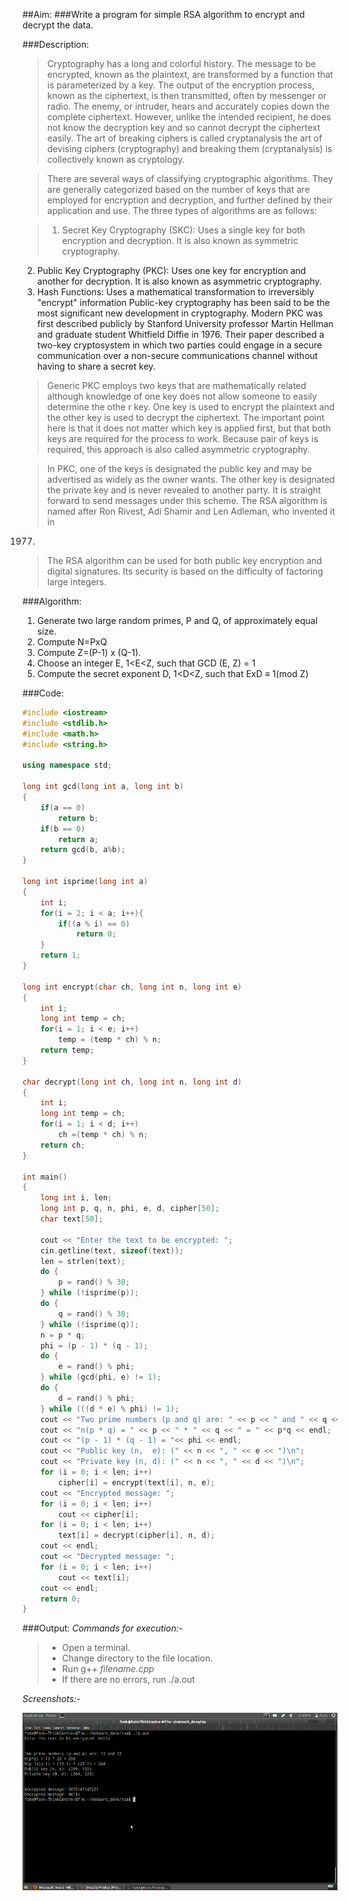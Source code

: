 ##Aim:
###Write a program for simple RSA algorithm to encrypt and decrypt the data. 

###Description:

> Cryptography has a long and colorful history. The message to be encrypted, known as the plaintext, are transformed by a function that is parameterized by a key. The output of the encryption process, known as the ciphertext, is then transmitted, often by messenger or radio. The enemy, or intruder, hears and accurately copies down the complete ciphertext. However, unlike the intended recipient, he does not know the decryption key and so cannot decrypt the ciphertext easily. The art
of breaking ciphers is called cryptanalysis the art of devising ciphers (cryptography) and breaking them (cryptanalysis) is collectively known as cryptology.

> There are several ways of classifying cryptographic
algorithms. They are generally categorized based on the number of keys that are employed for encryption and decryption, and further defined
by their application and use. The three types of algorithms are as follows:

> 1. Secret Key Cryptography (SKC): Uses a single key for both encryption and decryption. It is also known as symmetric cryptography.
2. Public Key Cryptography (PKC): Uses one key for encryption and another for decryption. It is also known as asymmetric cryptography.
3. Hash Functions: Uses a mathematical transformation to irreversibly "encrypt" information Public-key cryptography has been said to be the most significant new development in cryptography. Modern PKC was first described publicly by Stanford University professor Martin Hellman and graduate student Whitfield Diffie in 1976. Their paper described a two-key cryptosystem in which two parties could engage in a secure communication over a non-secure communications channel without having to share a secret key.

> Generic PKC employs two keys that are mathematically related although knowledge of one key does not allow someone to easily determine the othe
r key. One key is used to encrypt the plaintext and the other key is used to decrypt the ciphertext. The important point here is that it does not matter which key is applied first, but that both keys are required for the process to work. Because pair of keys is required, this approach is also called asymmetric cryptography.

> In PKC, one of the keys is designated the public key and may be advertised as widely as the owner wants. The other key is designated the private key and is never revealed to another party. It is straight forward to send messages under this scheme. The RSA algorithm is named after Ron Rivest, Adi Shamir and Len Adleman, who invented it in
1977.

> The RSA algorithm can be used for both public key encryption and digital signatures. Its security is based on the difficulty of factoring large integers.

###Algorithm:
1. Generate two large random primes, P and Q, of approximately equal size.
2. Compute N=PxQ
3. Compute Z=(P-1) x (Q-1).
4. Choose an integer E, 1<E<Z, such that GCD (E, Z) = 1
5. Compute the secret exponent D, 1<D<Z, such that ExD ≡ 1(mod Z) 

###Code:
```cpp
#include <iostream>
#include <stdlib.h>
#include <math.h>
#include <string.h>

using namespace std;

long int gcd(long int a, long int b)
{
	if(a == 0)
		return b;
	if(b == 0)
		return a;
	return gcd(b, a%b);
}

long int isprime(long int a)
{
	int i;
	for(i = 2; i < a; i++){
		if((a % i) == 0)
			return 0;
	}
	return 1;
}

long int encrypt(char ch, long int n, long int e)
{
	int i;
	long int temp = ch;
	for(i = 1; i < e; i++)
		temp = (temp * ch) % n;
	return temp;
}

char decrypt(long int ch, long int n, long int d)
{
	int i;
	long int temp = ch;
	for(i = 1; i < d; i++)
		ch =(temp * ch) % n;
	return ch;
}

int main()
{
	long int i, len;
	long int p, q, n, phi, e, d, cipher[50];
	char text[50];

	cout << "Enter the text to be encrypted: ";
	cin.getline(text, sizeof(text));
	len = strlen(text);
	do {
		p = rand() % 30;
	} while (!isprime(p));
	do {
		q = rand() % 30;
	} while (!isprime(q));
	n = p * q;
	phi = (p - 1) * (q - 1);
	do {
		e = rand() % phi;
	} while (gcd(phi, e) != 1);
	do {
		d = rand() % phi;
	} while (((d * e) % phi) != 1);
	cout << "Two prime numbers (p and q) are: " << p << " and " << q << endl;
	cout << "n(p * q) = " << p << " * " << q << " = " << p*q << endl;
	cout << "(p - 1) * (q - 1) = "<< phi << endl;
	cout << "Public key (n,  e): (" << n << ", " << e << ")\n";
	cout << "Private key (n, d): (" << n << ", " << d << ")\n";
	for (i = 0; i < len; i++)
		cipher[i] = encrypt(text[i], n, e);
	cout << "Encrypted message: ";
	for (i = 0; i < len; i++)
		cout << cipher[i];
	for (i = 0; i < len; i++)
		text[i] = decrypt(cipher[i], n, d);
	cout << endl;
	cout << "Decrypted message: ";
	for (i = 0; i < len; i++)
		cout << text[i];
	cout << endl;
	return 0;
}
```
###Output:
*Commands for execution:-*

> * Open a terminal.
> * Change directory to the file location.
> * Run g++ *filename.cpp* 
> * If there are no errors, run ./a.out

*Screenshots:-*

![ScreenShot of Output](rsa.png)

